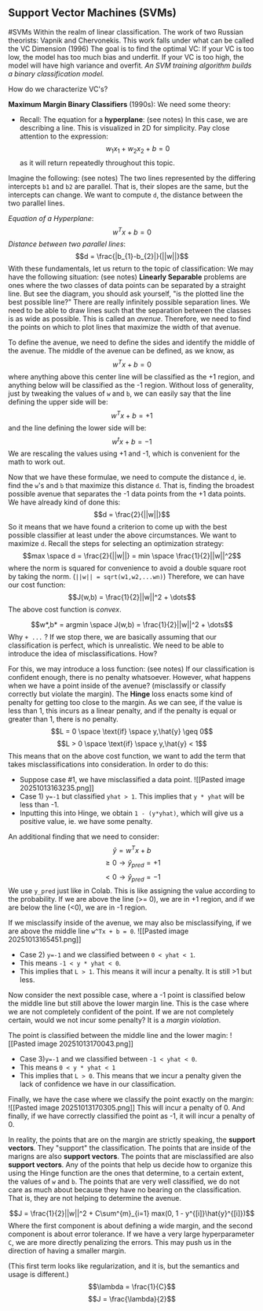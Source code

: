 ## Support Vector Machines (SVMs)
#SVMs
Within the realm of linear classification. 
	The work of two Russian theorists: Vapnik and Chervonekis. This work falls under what can be called the VC Dimension (1996)
The goal is to find the optimal VC:
	If your VC is too low, the model has too much bias and underfit. 
	If your VC is too high, the model will have high variance and overfit.
*An SVM training algorithm builds a binary classification model.*

How do we characterize VC's?

**Maximum Margin Binary Classifiers** (1990s):
We need some theory: 
- Recall: The equation for a **hyperplane**:
(see notes)
In this case, we are describing a line. This is visualized in 2D for simplicity. 
Pay close attention to the expression:
$$w_{1}x_{1} + w_{2}x_{2} + b = 0$$as it will return repeatedly throughout this topic. 

Imagine the following:
(see notes)
The two lines represented by the differing intercepts `b1` and `b2` are parallel. That is, their slopes are the same, but the intercepts can change. 
We want to compute `d`, the distance between the two parallel lines. 

*Equation of a Hyperplane*: $$w^Tx +b = 0$$
*Distance between two parallel lines*: $$d = \frac{|b_{1}-b_{2}|}{||w||}$$
With these fundamentals, let us return to the topic of classification:
We may have the following situation: 
(see notes)
**Linearly Separable** problems are ones where the two classes of data points can be separated by a straight line. 
But see the diagram, you should ask yourself, "is the plotted line the best possible line?"
There are really infinitely possible separation lines. 
We need to be able to draw lines such that the separation between the classes is as wide as possible. This is called an *avenue*. Therefore, we need to find the points on which to plot lines that maximize the width of that avenue. 

To define the avenue, we need to define the sides and identify the middle of the avenue. The middle of the avenue can be defined, as we know, as $$w^Tx + b = 0$$where anything above this center line will be classified as the +1 region, and anything below will be classified as the -1 region. 
Without loss of generality, just by tweaking the values of `w` and `b`, we can easily say that the line defining the upper side will be: $$w^Tx + b = +1$$and the line defining the lower side will be: $$w^tx + b = -1$$We are rescaling the values using +1 and -1, which is convenient for the math to work out. 

Now that we have these formulae, we need to compute the distance `d`, ie. find the `w`'s and `b` that maximize this distance `d`. That is, finding the broadest possible avenue that separates the -1 data points from the +1 data points. 
We have already kind of done this: $$d = \frac{2}{||w||}$$
So it means that we have found a criterion to come up with the best possible classifier at least under the above circumstances. We want to maximize `d`. 
Recall the steps for selecting an optimization strategy:
$$max \space d = \frac{2}{||w||} = min \space \frac{1}{2}||w||^2$$where the norm is squared for convenience to avoid a double square root by taking the norm. (`||w|| = sqrt(w1,w2,...wn)`)
Therefore, we can have our cost function: $$J(w,b) = \frac{1}{2}||w||^2 + \dots$$
The above cost function is *convex*. 

$$w*,b* = argmin \space J(w,b) = \frac{1}{2}||w||^2 + \dots$$
Why `+ ...` ?
If we stop there, we are basically assuming that our classification is perfect, which is unrealistic. We need to be able to introduce the idea of misclassifications. How?

For this, we may introduce a loss function: 
(see notes)
If our classification is confident enough, there is no penalty whatsoever. However, what happens when we have a point inside of the avenue? (misclassify or classify correctly but violate the margin).
The **Hinge** loss enacts some kind of penalty for getting too close to the margin. 
As we can see, if the value is less than 1, this incurs as a linear penalty, and if the penalty is equal or greater than 1, there is no penalty.
$$L = 0 \space \text{if} \space y,\hat{y} \geq 0$$$$L > 0 \space \text{if} \space y,\hat{y} < 1$$
This means that on the above cost function, we want to add the term that takes misclassifications into consideration. In order to do this: 
- Suppose case #1, we have misclassified a data point. ![[Pasted image 20251013163235.png]]
- Case 1) `y=-1` but classified `yhat > 1`. This implies that `y * yhat` will be less than -1. 
- Inputting this into Hinge, we obtain `1 - (y*yhat)`, which will give us a positive value, ie. we have some penalty.

An additional finding that we need to consider: $$\hat{y} = w^Tx + b$$$$\geq 0 \to \hat{y}_{pred} = +1$$$$< 0 \to \hat{y}_{pred} = -1$$We use `y_pred` just like in Colab. This is like assigning the value according to the probability. If we are above the line (>= 0), we are in +1 region, and if we are below the line (<0), we are in -1 region. 

If we misclassify inside of the avenue, we may also be misclassifying, if we are above the middle line `w^Tx + b = 0`. 
![[Pasted image 20251013165451.png]]
- Case 2) `y=-1` and we classified between `0 < yhat < 1`.
- This means `-1 < y * yhat < 0`. 
- This implies that `L > 1`. This means it will incur a penalty. It is still >1 but less. 

Now consider the next possible case, where a -1 point is classified below the middle line but still above the lower margin line. This is the case where we are not completely confident of the point. If we are not completely certain, would we not incur some penalty? It is a *margin violation*. 

The point is classified between the middle line and the lower magin:
![[Pasted image 20251013170043.png]]
- Case 3)`y=-1` and we classified between `-1 < yhat < 0`.
- This means `0 < y * yhat < 1`
- This implies that `L > 0`. This means that we incur a penalty given the lack of confidence we have in our classification. 

Finally, we have the case where we classify the point exactly on the margin:
![[Pasted image 20251013170305.png]]
This will incur a penalty of 0. 
And finally, if we have correctly classified the point as -1, it will incur a penalty of 0. 

In reality, the points that are on the margin are strictly speaking, the **support vectors**. They "support" the classification. The points that are inside of the marigns are also **support vectors**. The points that are misclassified are also **support vectors**. Any of the points that help us decide how to organize this using the Hinge function are the ones that determine, to a certain extent, the values of `w` and `b`. The points that are very well classified, we do not care as much about because they have no bearing on the classification. That is, they are not helping to determine the avenue. 

$$J = \frac{1}{2}||w||^2 + C\sum^{m}_{i=1} max(0, 1 - y^{[i]}\hat{y}^{[i]})$$
Where the first component is about defining a wide margin, and the second component is about error tolerance. If we have a very large hyperparameter `C`, we are more directly penalizing the errors. This may push us in the direction of having a smaller margin. 

(This first term looks like regularization, and it is, but the semantics and usage is different.)
$$\lambda = \frac{1}{C}$$$$J = \frac{\lambda}{2}$$